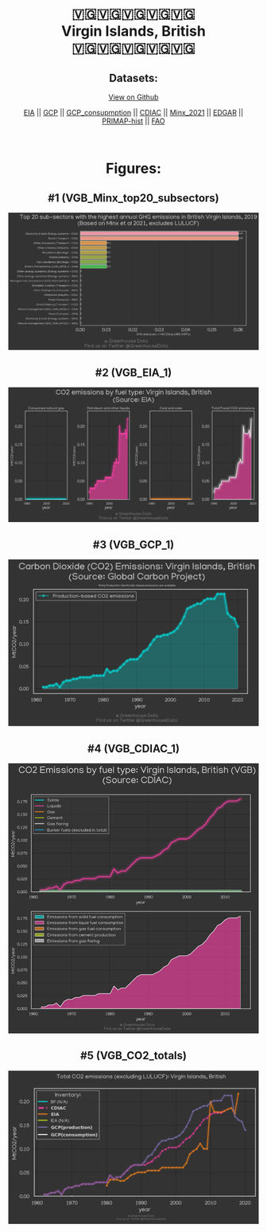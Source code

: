
<center>
<h1 align="center">
🇻🇬🇻🇬🇻🇬🇻🇬🇻🇬
<br>
Virgin Islands, British
<br>
🇻🇬🇻🇬🇻🇬🇻🇬🇻🇬
</h1>
<h2>Datasets:</h2>
<p><a href="https://github.com/dquintani/GreenhouseData/tree/master/country_data/VGB_Virgin Islands, British/data">View on Github</a>
<br></p><p><a href="data/VGB_EIA.csv">EIA</a> || <a href="data/VGB_GCP.csv">GCP</a> || <a href="data/VGB_GCP_consupmption.csv">GCP_consupmption</a> || <a href="data/VGB_CDIAC.csv">CDIAC</a> || <a href="data/VGB_Minx_2021.csv">Minx_2021</a> || <a href="data/VGB_EDGAR.csv">EDGAR</a> || <a href="data/VGB_PRIMAP-hist.csv">PRIMAP-hist</a> || <a href="data/VGB_FAO.csv">FAO</a></p><p><br></p>
<h1>Figures:</h1><h2>#1 (VGB_Minx_top20_subsectors)</h2>
<p><img alt="" src="figures/VGB_Minx_top20_subsectors.png" /></p><h2>#2 (VGB_EIA_1)</h2>
<p><img alt="" src="figures/VGB_EIA_1.png" /></p><h2>#3 (VGB_GCP_1)</h2>
<p><img alt="" src="figures/VGB_GCP_1.png" /></p><h2>#4 (VGB_CDIAC_1)</h2>
<p><img alt="" src="figures/VGB_CDIAC_1.png" /></p><h2>#5 (VGB_CO2_totals)</h2>
<p><img alt="" src="figures/VGB_CO2_totals.png" /></p>